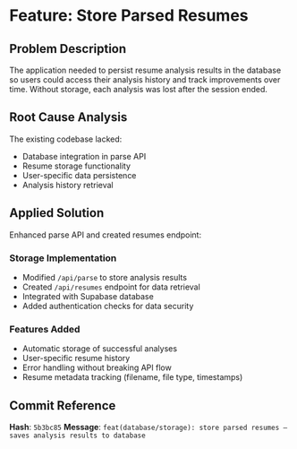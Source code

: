 # Feature: Store Parsed Resumes

## Problem Description
The application needed to persist resume analysis results in the database so users could access their analysis history and track improvements over time. Without storage, each analysis was lost after the session ended.

## Root Cause Analysis
The existing codebase lacked:
- Database integration in parse API
- Resume storage functionality
- User-specific data persistence
- Analysis history retrieval

## Applied Solution
Enhanced parse API and created resumes endpoint:

### Storage Implementation
- Modified `/api/parse` to store analysis results
- Created `/api/resumes` endpoint for data retrieval
- Integrated with Supabase database
- Added authentication checks for data security

### Features Added
- Automatic storage of successful analyses
- User-specific resume history
- Error handling without breaking API flow
- Resume metadata tracking (filename, file type, timestamps)

## Commit Reference
**Hash**: `5b3bc85`
**Message**: `feat(database/storage): store parsed resumes — saves analysis results to database`
